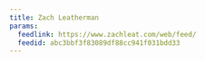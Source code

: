 ```yaml
---
title: Zach Leatherman
params:
  feedlink: https://www.zachleat.com/web/feed/
  feedid: abc3bbf3f83089df88cc941f031bdd33
---
```

